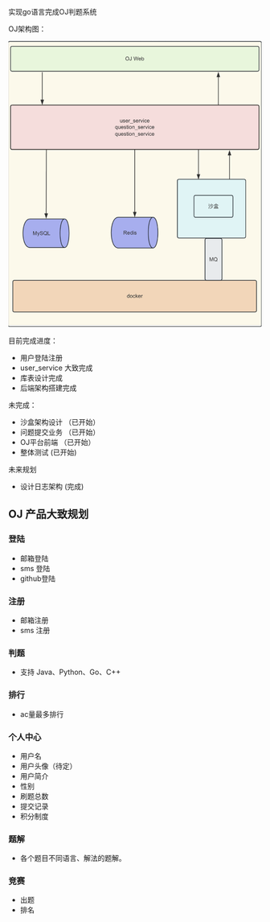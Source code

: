 实现go语言完成OJ判题系统

OJ架构图：

![image-20240117230427873](./resource/image/image-20240117230427873.png)



目前完成进度：

- 用户登陆注册
- user_service 大致完成
- 库表设计完成
- 后端架构搭建完成



未完成：

- 沙盒架构设计 （已开始）
- 问题提交业务 （已开始）
- OJ平台前端 （已开始）
- 整体测试 (已开始)


未来规划
- 设计日志架构 (完成)





## OJ 产品大致规划

### 登陆

- 邮箱登陆
- sms 登陆
- github登陆

### 注册

- 邮箱注册
- sms 注册

### 判题

- 支持 Java、Python、Go、C++

### 排行

- ac量最多排行

### 个人中心

- 用户名
- 用户头像（待定）
- 用户简介
- 性别
- 刷题总数
- 提交记录
- 积分制度

### 题解

- 各个题目不同语言、解法的题解。

### 竞赛

- 出题
- 排名

